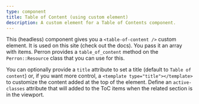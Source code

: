 ```yaml
---
type: component
title: Table of Content (using custom element)
description: A custom element for a Table of Contents component.
---
```


This (headless) component gives you a `<table-of-content />` custom element. It is used on this site (check out the docs). You pass it an array with items. Perron provides a `table_of_content` method on the `Perron::Resource` class that you can use for this.

You can optionally provide a `title` attribute to set a title (default to `Table of content`) or, if you want more control, a `<template type="title"></template>` to customize the content added at the top of the element. Define an `active-classes` attribute that will added to the ToC items when the related section is in the viewport.
